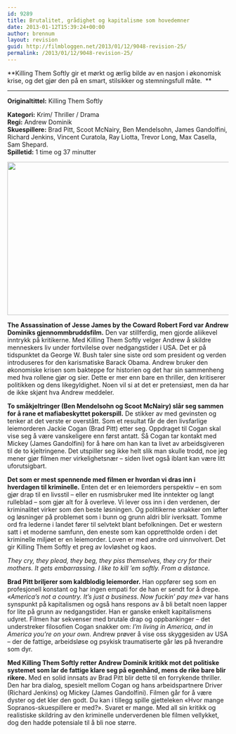 ```yaml
---
id: 9289
title: Brutalitet, grådighet og kapitalisme som hovedemner
date: 2013-01-12T15:39:24+00:00
author: brennum
layout: revision
guid: http://filmbloggen.net/2013/01/12/9048-revision-25/
permalink: /2013/01/12/9048-revision-25/
---
```

**Killing Them Softly gir et mørkt og ærlig bilde av en nasjon i økonomisk krise, og det gjør den på en smart, stilsikker og stemningsfull måte.  **  
****

**<!--more-->Originaltittel:** Killing Them Softly

  
**Kategori:** Krim/ Thriller / Drama  
**Regi:** Andrew Dominik  
**Skuespillere:** Brad Pitt, Scoot McNairy, Ben Mendelsohn, James Gandolfini, Richard Jenkins, Vincent Curatola, Ray Liotta, Trevor Long, Max Casella, Sam Shepard.  
**Spilletid:** 1 time og 37 minutter

<a href="http://filmbloggen.net/?attachment_id=9079" rel="attachment wp-att-9079"><img class="alignnone size-large wp-image-9079" src="http://filmbloggen.net/wp-content/uploads//2013/01/Killing-them-softly-bilde-4-620x348.jpg" alt="" width="620" height="348" /></a>

**The Assassination of Jesse James by the Coward Robert Ford var Andrew Dominiks gjennommbruddsfilm.** Den var stillferdig, men gjorde aliikevel inntrykk på kritikerne. Med Killing Them Softly velger Andrew å skildre menneskers liv under fortvilelse over nedgangstider i USA. Det er på tidspunktet da George W. Bush taler sine siste ord som president og verden introduseres for den karismatiske Barack Obama. Andrew bruker den økonomiske krisen som bakteppe for historien og det har sin sammenheng med hva rollene gjør og sier. Dette er mer enn bare en thriller, den kritiserer politikken og dens likegyldighet. Noen vil si at det er pretensiøst, men da har de ikke skjønt hva Andrew meddeler.

**To småkjeltringer (Ben Mendelsohn og Scoot McNairy) slår seg sammen for å rane et mafiabeskyttet pokerspill.** De stikker av med gevinsten og tenker at det verste er overstått. Som et resultat får de den livsfarlige leiemorderen Jackie Cogan (Brad Pitt) etter seg. Oppdraget til Cogan skal vise seg å være vanskeligere enn først antatt. Så Cogan tar kontakt med Mickey (James Gandolfini) for å høre om han kan ta livet av arbeidsgiveren til de to kjeltringene. Det utspiller seg ikke helt slik man skulle trodd, noe jeg mener gjør filmen mer virkelighetsnær &#8211; siden livet også iblant kan være litt uforutsigbart.

**Det som er mest spennende med filmen er hvordan vi dras inn i hverdagen til kriminelle.** Enten det er en leiemorders perspektiv &#8211; en som gjør drap til en livsstil &#8211; eller en rusmisbruker med lite inntekter og langt rulleblad &#8211; som gjør alt for å overleve. Vi lever oss inn i den verdenen, der kriminalitet virker som den beste løsningen. Og politikerne snakker om løfter og løsninger på problemet som i bunn og grunn aldri blir iverksatt. Tomme ord fra lederne i landet fører til selvtekt blant befolkningen. Det er western satt i et moderne samfunn, den eneste som kan opprettholde orden i det kriminelle miljøet er en leiemorder. Loven er med andre ord uinnvolvert. Det gir Killing Them Softly et preg av lovløshet og kaos.

_They cry, they plead, they beg, they piss themselves, they cry for their mothers. It gets embarrassing. I like to kill &#8217;em softly. From a distance._

**Brad Pitt briljerer som kaldblodig leiemorder.** Han oppfører seg som en profesjonell konstant og har ingen empati for de han er sendt for å drepe. _&laquo;America&#8217;s not a country. It&#8217;s just a business. Now fuckin&#8217; pay me&raquo;_ var hans synspunkt på kapitalismen og også hans respons av å bli betalt noen lapper for lite på grunn av nedgangstider. Han er ganske enkelt kapitalismens udyret. Filmen har sekvenser med brutale drap og oppbankinger &#8211; det understreker filosofien Cogan snakker om: _I&#8217;m living in America, and in America you&#8217;re on your own_. Andrew prøver å vise oss skyggesiden av USA &#8211; der de fattige, arbeidsløse og psykisk traumatiserte går løs på hverandre som dyr.

**Med Killing Them Softly retter Andrew Dominik kritikk mot det politiske systemet som lar de fattige klare seg på egenhånd, mens de rike bare blir rikere.** Med en solid innsats av Brad Pitt blir dette til en forrykende thriller. Den har bra dialog, spesielt mellom Cogan og hans arbeidspartnere Driver (Richard Jenkins) og Mickey (James Gandolfini). Filmen går for å være dyster og det kler den godt. Du kan i tillegg spille gjetteleken &laquo;Hvor mange Sopranos-skuespillere er med?&raquo;. Svaret er mange. Med all sin kritikk og realistiske skildring av den kriminelle underverdenen ble filmen vellykket, dog den hadde potensiale til å bli noe større.

<div class="video-shortcode">
</div>

&nbsp;